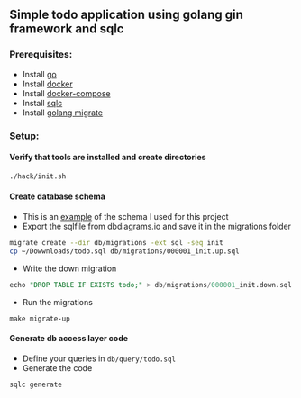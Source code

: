## Simple todo application using golang gin framework and sqlc


### Prerequisites:
- Install [go](https://golang.org/doc/install)
- Install [docker](https://docs.docker.com/get-docker/)
- Install [docker-compose](https://docs.docker.com/compose/install/)
- Install [sqlc](https://github.com/kyleconroy/sqlc)
- Install [golang migrate](https://github.com/golang-migrate/migrate)

### Setup:
#### Verify that tools are installed and create directories
```bash 
./hack/init.sh
```

#### Create database schema 
- This is an [example](https://dbdiagram.io/d/632784350911f91ba5d9e0bc) of the schema I used for this project
- Export the sqlfile from dbdiagrams.io and save it in the migrations folder
```bash
migrate create --dir db/migrations -ext sql -seq init
cp ~/Dowwnloads/todo.sql db/migrations/000001_init.up.sql
```
- Write the down migration
```sql
echo "DROP TABLE IF EXISTS todo;" > db/migrations/000001_init.down.sql
```
- Run the migrations
```dotenv
make migrate-up
```

#### Generate db access layer code
- Define your queries in `db/query/todo.sql`
- Generate the code
```bash
sqlc generate
```

#### 